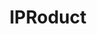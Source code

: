 ---
contributors: Gaétan de Rassenfosse
cost: None
description: 'The IPRoduct project seeks to link innovative goods to the patents upon
  which they are based. By directly linking products to patents, this project tracks
  innovation to the point where it meets consumers, the true commercial end point
  of investments in Science & Technology. The output of the project is a database
  of linked product-patent pairs that is made publicly available.


  The data is sourced from virtual patent marking web pages. Everyone has seen the
  ‘patent pending’ notice on some products. Sometimes, manufacturers print the actual
  patent numbers on products -- ‘physical patent marking''.


  The complete database is composed of 800 companies, 1447 web pages, 24463 products,
  19815 U.S. patents and 151176 relationships.

  '
documentation: https://iproduct.io/app/#/public/page/about
last_edit: Fri, 08 Jul 2022 08:15:20 GMT
location: https://iproduct.io/app
maintained_by: Gaétan de Rassenfosse, Samuel Arnod-Prin
record_creation_timestamp: 12/4/2020 17:20:46
shortname: iproduct
tags:
- Products
- disambiguation
- trademarks
- physical patent marking
terms_of_use: These data are currently not available for sale. They are available
  in exchange of credits, which you earn by contributing to the project.
title: IPRoduct
uuid: 303ce18b-f411-4752-9fe6-d4fcc369f43c
---
